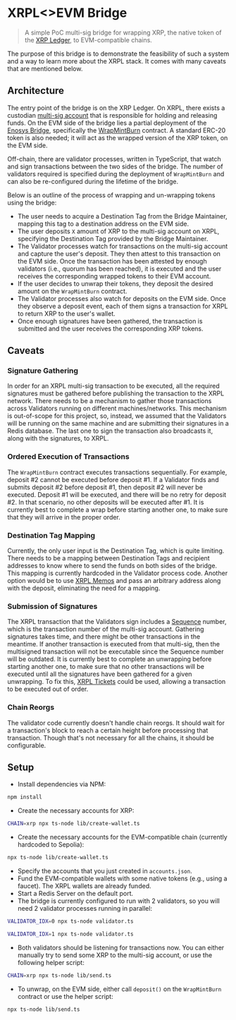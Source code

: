 # XRPL<>EVM Bridge

> A simple PoC multi-sig bridge for wrapping XRP, the native token of the [XRP Ledger](https://xrpl.org/), to EVM-compatible chains.

The purpose of this bridge is to demonstrate the feasibility of such a system and a way to learn more about the XRPL stack. It comes with many caveats that are mentioned below.

## Architecture

The entry point of the bridge is on the XRP Ledger. On XRPL, there exists a custodian [multi-sig account](https://xrpl.org/multi-signing.html) that is responsible for holding and releasing funds. On the EVM side of the bridge lies a partial deployment of the [Enosys Bridge](https://github.com/flrfinance/bridge-contracts), specifically the [WrapMintBurn](https://github.com/flrfinance/bridge-contracts/blob/main/src/WrapMintBurn.sol) contract. A standard ERC-20 token is also needed; it will act as the wrapped version of the XRP token, on the EVM side.

Off-chain, there are validator processes, written in TypeScript, that watch and sign transactions between the two sides of the bridge. The number of validators required is specified during the deployment of `WrapMintBurn` and can also be re-configured during the lifetime of the bridge.

Below is an outline of the process of wrapping and un-wrapping tokens using the bridge:
- The user needs to acquire a Destination Tag from the Bridge Maintainer, mapping this tag to a destination address on the EVM side.
- The user deposits `X` amount of XRP to the multi-sig account on XRPL, specifying the Destination Tag provided by the Bridge Maintainer.
- The Validator processes watch for transactions on the multi-sig account and capture the user's deposit. They then attest to this transaction on the EVM side. Once the transaction has been attested by enough validators (i.e., quorum has been reached), it is executed and the user receives the corresponding wrapped tokens to their EVM account.
- If the user decides to unwrap their tokens, they deposit the desired amount on the `WrapMintBurn` contract.
- The Validator processes also watch for deposits on the EVM side. Once they observe a deposit event, each of them signs a transaction for XRPL to return XRP to the user's wallet.
- Once enough signatures have been gathered, the transaction is submitted and the user receives the corresponding XRP tokens.

## Caveats

### Signature Gathering

In order for an XRPL multi-sig transaction to be executed, all the required signatures must be gathered before publishing the transaction to the XRPL network. There needs to be a mechanism to gather those transactions across Validators running on different machines/networks. This mechanism is out-of-scope for this project, so, instead, we assumed that the Validators will be running on the same machine and are submitting their signatures in a Redis database. The last one to sign the transaction also broadcasts it, along with the signatures, to XRPL.

### Ordered Execution of Transactions

The `WrapMintBurn` contract executes transactions sequentially. For example, deposit #2 cannot be executed before deposit #1. If a Validator finds and submits deposit #2 before deposit #1, then deposit #2 will never be executed. Deposit #1 will be executed, and there will be no retry for deposit #2. In that scenario, no other deposits will be executed after #1. It is currently best to complete a wrap before starting another one, to make sure that they will arrive in the proper order.

### Destination Tag Mapping

Currently, the only user input is the Destination Tag, which is quite limiting. There needs to be a mapping between Destination Tags and recipient addresses to know where to send the funds on both sides of the bridge. This mapping is currently hardcoded in the Validator process code. Another option would be to use [XRPL Memos](https://xrpl.org/transaction-common-fields.html#memos-field) and pass an arbitrary address along with the deposit, eliminating the need for a mapping.

### Submission of Signatures

The XRPL transaction that the Validators sign includes a [Sequence](https://xrpl.org/basic-data-types.html#account-sequence) number, which is the transaction number of the multi-sig account. Gathering signatures takes time, and there might be other transactions in the meantime. If another transaction is executed from that multi-sig, then the multisigned transaction will not be executable since the Sequence number will be outdated. It is currently best to complete an unwrapping before starting another one, to make sure that no other transactions will be executed until all the signatures have been gathered for a given unwrapping. To fix this, [XRPL Tickets](https://xrpl.org/tickets.html) could be used, allowing a transaction to be executed out of order.

### Chain Reorgs

The validator code currently doesn't handle chain reorgs. It should wait for a transaction's block to reach a certain height before processing that transaction. Though that's not necessary for all the chains, it should be configurable.

## Setup

- Install dependencies via NPM:
```bash
npm install
```
- Create the necessary accounts for XRP:
```bash
CHAIN=xrp npx ts-node lib/create-wallet.ts
```
- Create the necessary accounts for the EVM-compatible chain (currently hardcoded to Sepolia):
```bash
npx ts-node lib/create-wallet.ts
```
- Specify the accounts that you just created in `accounts.json`.
- Fund the EVM-compatible wallets with some native tokens (e.g., using a faucet). The XRPL wallets are already funded.
- Start a Redis Server on the default port.
- The bridge is currently configured to run with 2 validators, so you will need 2 validator processes running in parallel:
```bash
VALIDATOR_IDX=0 npx ts-node validator.ts
```
```bash
VALIDATOR_IDX=1 npx ts-node validator.ts
```
- Both validators should be listening for transactions now. You can either manually try to send some XRP to the multi-sig account, or use the following helper script:
```bash
CHAIN=xrp npx ts-node lib/send.ts
```
- To unwrap, on the EVM side, either call `deposit()` on the `WrapMintBurn` contract or use the helper script:
```bash
npx ts-node lib/send.ts
```
